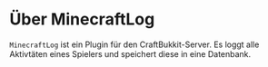 # Über MinecraftLog

`MinecraftLog` ist ein Plugin für den CraftBukkit-Server. Es loggt alle Aktivtäten eines Spielers und speichert diese in eine Datenbank.

